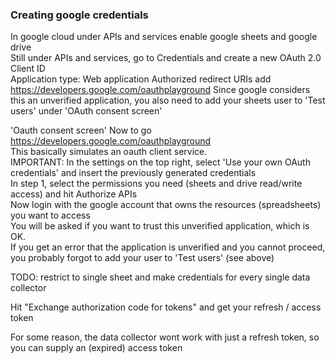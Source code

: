 ### Creating google credentials
In google cloud under APIs and services enable google sheets and google drive  
Still under APIs and services, go to Credentials and create a new OAuth 2.0 Client ID  
Application type: Web application
Authorized redirect URIs add https://developers.google.com/oauthplayground
Since google considers this an unverified application, you also need to add your sheets user to 'Test users'
under 'OAuth consent screen'

 'Oauth consent screen' Now to go https://developers.google.com/oauthplayground  
This basically simulates an oauth client service.  
IMPORTANT: In the settings on the top right, select 'Use your own OAuth credentials' and insert the previously generated credentials  
In step 1, select the permissions you need (sheets and drive read/write access) and hit Authorize APIs  
Now login with the google account that owns the resources (spreadsheets) you want to access  
You will be asked if you want to trust this unverified application, which is OK.  
If you get an error that the application is unverified and you cannot proceed, you probably forgot to add your user to 'Test users' (see above)

TODO: restrict to single sheet and make credentials for every single data collector  

Hit "Exchange authorization code for tokens" and get your refresh / access token  


For some reason, the data collector wont work with just a refresh token, so you can supply an (expired) access token


